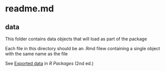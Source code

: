 # readme.md

## data

This folder contains data objects that will load as part of the package

Each file in this directory should be an .Rmd filew containing a single object with the same name as the file

See [Exported data](https://r-pkgs.org/data.html#data-data) in _R Packages_ (2nd ed.)